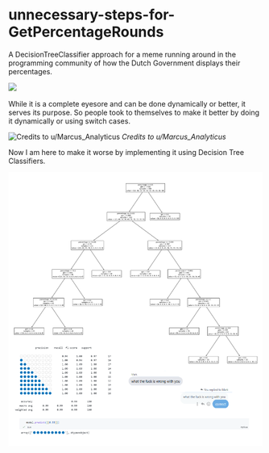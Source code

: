 # unnecessary-steps-for-GetPercentageRounds
A DecisionTreeClassifier approach for a meme running around in the programming community of how the Dutch Government displays their percentages.

![](https://z-p3-scontent.fmnl6-1.fna.fbcdn.net/v/t1.15752-9/324734368_581596133311200_9057226706604708243_n.png?_nc_cat=103&ccb=1-7&_nc_sid=ae9488&_nc_eui2=AeFXwDw-znsWqZSwz1veJQeVdhW6EihbXeF2FboSKFtd4ZWTmhrI5gQYR6PC2mkY6QxeT1NaxIF4NMUmg0y6BgCv&_nc_ohc=9Eo5tZ2xUvEAX8Lde-E&_nc_ht=z-p3-scontent.fmnl6-1.fna&oh=03_AdRiWm3wuJqYp3XtewO1unm_GoT9i4eLwPkmt8X9IQBVxg&oe=63F46A71)


While it is a complete eyesore and can be done dynamically or better, it serves its purpose. So people took to themselves to make it better by doing it dynamically or using switch cases.

![Credits to u/Marcus_Analyticus](https://preview.redd.it/920bcivv6xca1.png?width=960&crop=smart&auto=webp&v=enabled&s=9e22f099d3f0ff83a3fef9b2ae4851cc69b2d46e)
*Credits to u/Marcus_Analyticus*

Now I am here to make it worse by implementing it using Decision Tree Classifiers.

![](post.png)